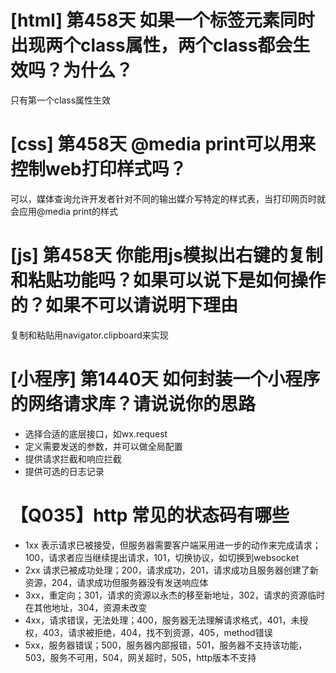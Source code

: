 # [html] 第458天 如果一个标签元素同时出现两个class属性，两个class都会生效吗？为什么？

只有第一个class属性生效

# [css] 第458天 @media print可以用来控制web打印样式吗？

可以，媒体查询允许开发者针对不同的输出媒介写特定的样式表，当打印网页时就会应用@media print的样式

# [js] 第458天 你能用js模拟出右键的复制和粘贴功能吗？如果可以说下是如何操作的？如果不可以请说明下理由

复制和粘贴用navigator.clipboard来实现

# [小程序] 第1440天 如何封装一个小程序的网络请求库？请说说你的思路

- 选择合适的底层接口，如wx.request
- 定义需要发送的参数，并可以做全局配置
- 提供请求拦截和响应拦截
- 提供可选的日志记录

# 【Q035】http 常见的状态码有哪些

- 1xx 表示请求已被接受，但服务器需要客户端采用进一步的动作来完成请求；100，请求者应当继续提出请求，101，切换协议，如切换到websocket
- 2xx 请求已被成功处理；200，请求成功，201，请求成功且服务器创建了新资源，204，请求成功但服务器没有发送响应体
- 3xx，重定向；301，请求的资源以永杰的移至新地址，302，请求的资源临时在其他地址，304，资源未改变
- 4xx，请求错误，无法处理；400，服务器无法理解请求格式，401，未授权，403，请求被拒绝，404，找不到资源，405，method错误
- 5xx，服务器错误；500，服务器内部报错，501，服务器不支持该功能，503，服务不可用，504，网关超时，505，http版本不支持

